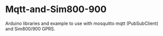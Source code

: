 # Mqtt-and-Sim800-900
Arduino libraries and example to use with mosquitto mqtt (PubSubClient) and Sim800/900 GPRS.
